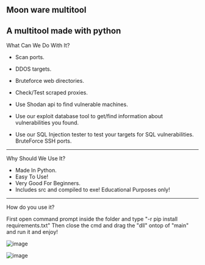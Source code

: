 Moon ware multitool
---------------------------------------------------------------
A multitool made with python
----------------------------------------------------------------
What Can We Do With It?

- Scan ports.

- DDOS targets.

- Bruteforce web directories.

- Check/Test scraped proxies.

- Use Shodan api to find vulnerable machines.

- Use our exploit database tool to get/find information about vulnerabilities you found.

- Use our SQL Injection tester to test your targets for SQL vulnerabilities.
 BruteForce SSH ports.
----------------------------------------------------------------------
Why Should We Use It?
- Made In Python.
- Easy To Use!
- Very Good For Beginners.
- Includes src and compiled to exe!
Educational Purposes only!
---------------------------------------------------------------------------------------------
How do you use it?

First open command prompt inside the folder and type "-r pip install requirements.txt"
Then close the cmd and drag the "dll" ontop of "main" and run it and enjoy!


![image](https://github.com/user-attachments/assets/e0ae453a-56ea-4f4c-bab8-f44e9c200cd5)

![image](https://github.com/user-attachments/assets/0d392cd1-a9ec-4632-a105-a9cb9959e9e8)
